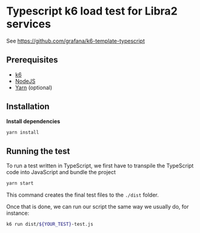 # Typescript k6 load test for Libra2 services

See https://github.com/grafana/k6-template-typescript

## Prerequisites

- [k6](https://k6.io/docs/getting-started/installation)
- [NodeJS](https://nodejs.org/en/download/)
- [Yarn](https://yarnpkg.com/getting-started/install) (optional)

## Installation

**Install dependencies**

```bash
yarn install
```

## Running the test

To run a test written in TypeScript, we first have to transpile the TypeScript code into JavaScript and bundle the project

```bash
yarn start
```

This command creates the final test files to the `./dist` folder.

Once that is done, we can run our script the same way we usually do, for instance:

```bash
k6 run dist/${YOUR_TEST}-test.js
```
